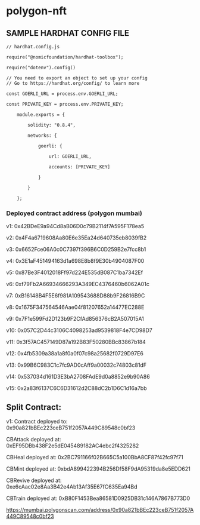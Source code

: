 <!-- @format -->

# polygon-nft

## SAMPLE HARDHAT CONFIG FILE

    // hardhat.config.js

    require("@nomicfoundation/hardhat-toolbox");

    require("dotenv").config()

    // You need to export an object to set up your config
    // Go to https://hardhat.org/config/ to learn more

    const GOERLI_URL = process.env.GOERLI_URL;

    const PRIVATE_KEY = process.env.PRIVATE_KEY;

        module.exports = {

            solidity: "0.8.4",

            networks: {

                goerli: {

                    url: GOERLI_URL,

                    accounts: [PRIVATE_KEY]

                }

            }

        };

### Deployed contract address (polygon mumbai)

v1: 0x42BDeE9a94Cd8aB06D0c79B2114f7A595F178ea5

v2: 0x4F4a6719608Aa80E6e35Ea24d640735eb8039fB2

v3: 0x6652Fce06A0c0C7397f396B6C0D259B2e7fcc8b1

v4: 0x3E1aF451494163d1a698E8b8f9E30b4904087F00

v5: 0x87Be3F4012018Ff97d224E535dB087C1ba7342Ef

v6: 0xf79Fb2A66934666293A349EC4376460b6062A01c

v7: 0xB16148B4F5E6f981A109543688D88b9F26816B9C

v8: 0x1675F347564546Aae04f81207652a14477EC288E

v9: 0x7F1e599Fd2D123b9F2CfAd856376cB2A507015A1

v10: 0x057C2D44c3106C4098253ad9539818F4e7CD98D7

v11: 0x3f57AC457149D87a192B83F50280BBc83867b184

v12: 0x4fb5309a38a1a8f0a0f07c98a25682f0729D97E6

v13: 0x99B6C983C1c7fc9AD0cAff9a00032c74803c81dF

v14: 0x537034d161D3E3bA2708FAdE9d0a8852e9b90A86

v15: 0x2a83f6137C6C6D31612d2C88dC2b1D6C1d16a7bb

## Split Contract:

v1:
Contract deployed to: 0x90a821bBEc223ceB751f2057A449C89548c0bf23

CBAttack deployed at: 0xEF95DBb438F2e5dE045489182AC4ebc2f4325282

CBHeal deployed at: 0x2BC791166f02B665C5a100BbA8CF87f42fc97f71

CBMint deployed at: 0xbdA899422394B256Df58F9dA95319da8e5EDD621

CBRevive deployed at: 0xe6cAac02e8Aa3B42e4Ab13Af35E67fC635Ea94Bd

CBTrain deployed at: 0xB80F1453Bea86581D0925DB31c146A7867B773D0

https://mumbai.polygonscan.com/address/0x90a821bBEc223ceB751f2057A449C89548c0bf23

